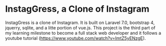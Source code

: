 <h1>InstagGress, a Clone of Instagram</h1>

InstagGress is a clone of Instagram. It is built on Laravel 7.0, bootstrap 4, jquerry, sqlite, and a litte portion of vue.js. This project is the third part of my learning milestone to become a full stack web developer and it follows a youtube tutorial (https://www.youtube.com/watch?v=ImtZ5yENzgE).